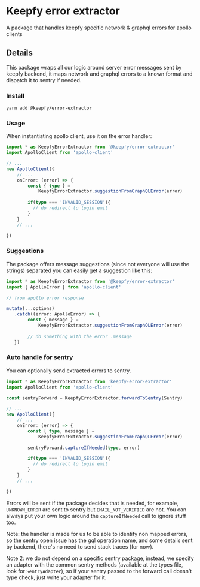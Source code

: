 # Keepfy error extractor

A package that handles keepfy specific network & graphql
errors for apollo clients

## Details

This package wraps all our logic around server error 
messages sent by keepfy backend, it maps network and
graphql errors to a known format and dispatch
it to sentry if needed.

### Install

`yarn add @keepfy/error-extractor`

### Usage

When instantiating apollo client, use it on the error
handler:

```typescript
import * as KeepfyErrorExtractor from '@keepfy/error-extractor'
import ApolloClient from 'apollo-client'

// ...
new ApolloClient({
    // ...
    onError: (error) => {
        const { type } =
            KeepfyErrorExtractor.suggestionFromGraphQLError(error)
        
        if(type === 'INVALID_SESSION'){
          // do redirect to login emit
        }
    }
    // ...

})

```

### Suggestions

The package offers message suggestions (since not everyone will use the strings) separated
you can easily get a suggestion like this:

```typescript
import * as KeepfyErrorExtractor from '@keepfy/error-extractor'
import { ApolloError } from 'apollo-client'

// from apollo error response

mutate(...options)
   .catch((error: ApolloError) => {
        const { message } =
            KeepfyErrorExtractor.suggestionFromGraphQLError(error)
   
        // do something with the error .message
   })
```

### Auto handle for sentry

You can optionally send extracted errors to sentry.


```typescript
import * as KeepfyErrorExtractor from 'keepfy-error-extractor'
import ApolloClient from 'apollo-client'

const sentryForward = KeepfyErrorExtractor.forwardToSentry(Sentry)

// ...
new ApolloClient({
    // ...
    onError: (error) => {
        const { type, message } =
            KeepfyErrorExtractor.suggestionFromGraphQLError(error)
        
        sentryForward.captureIfNeeded(type, error)

        if(type === 'INVALID_SESSION'){
          // do redirect to login emit
        }
    }
    // ...

})

```

Errors will be sent if the package decides that is needed,
for example, `UNKNOWN_ERROR` are sent to sentry but
`EMAIL_NOT_VERIFIED` are not. You can always put your own
logic around the `captureIfNeeded` call to ignore stuff too.

Note: the handler is made for us to be able to identify
non mapped errors, so the sentry open issue has the gql 
operation name, and some details sent by backend, there's
no need to send stack traces (for now).

Note 2: we do not depend on a specific sentry package,
instead, we specify an adapter with the common sentry methods
(available at the types file, look for `SentryAdapter`), so
if your sentry passed to the forward call doesn't type check,
just write your adapter for it.
